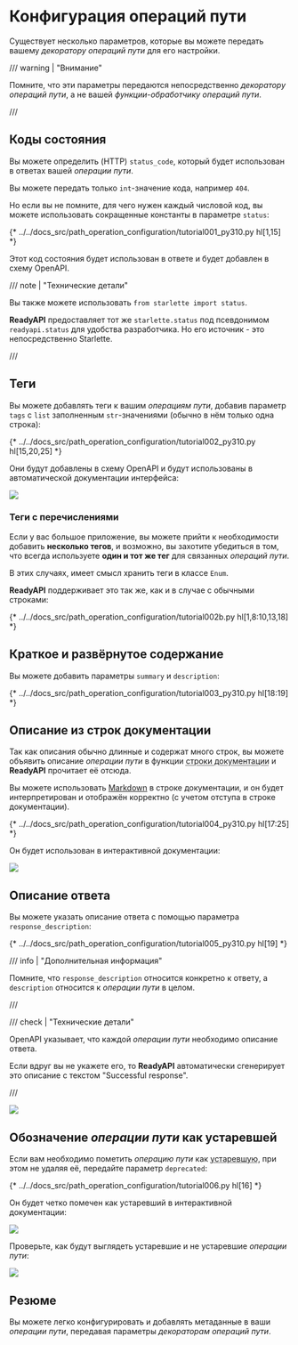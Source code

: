 # Конфигурация операций пути

Существует несколько параметров, которые вы можете передать вашему *декоратору операций пути* для его настройки.

/// warning | "Внимание"

Помните, что эти параметры передаются непосредственно *декоратору операций пути*, а не вашей *функции-обработчику операций пути*.

///

## Коды состояния

Вы можете определить (HTTP) `status_code`, который будет использован в ответах вашей *операции пути*.

Вы можете передать только `int`-значение кода, например `404`.

Но если вы не помните, для чего нужен каждый числовой код, вы можете использовать сокращенные константы в параметре `status`:

{* ../../docs_src/path_operation_configuration/tutorial001_py310.py hl[1,15] *}

Этот код состояния будет использован в ответе и будет добавлен в схему OpenAPI.

/// note | "Технические детали"

Вы также можете использовать `from starlette import status`.

**ReadyAPI** предоставляет тот же `starlette.status` под псевдонимом `readyapi.status` для удобства разработчика. Но его источник - это непосредственно Starlette.

///

## Теги

Вы можете добавлять теги к вашим *операциям пути*, добавив параметр `tags` с `list` заполненным `str`-значениями (обычно в нём только одна строка):

{* ../../docs_src/path_operation_configuration/tutorial002_py310.py hl[15,20,25] *}

Они будут добавлены в схему OpenAPI и будут использованы в автоматической документации интерфейса:

<img src="/img/tutorial/path-operation-configuration/image01.png">

### Теги с перечислениями

Если у вас большое приложение, вы можете прийти к необходимости добавить **несколько тегов**, и возможно, вы захотите убедиться в том, что всегда используете **один и тот же тег** для связанных *операций пути*.

В этих случаях, имеет смысл хранить теги в классе `Enum`.

**ReadyAPI** поддерживает это так же, как и в случае с обычными строками:

{* ../../docs_src/path_operation_configuration/tutorial002b.py hl[1,8:10,13,18] *}

## Краткое и развёрнутое содержание

Вы можете добавить параметры `summary` и `description`:

{* ../../docs_src/path_operation_configuration/tutorial003_py310.py hl[18:19] *}

## Описание из строк документации

Так как описания обычно длинные и содержат много строк, вы можете объявить описание *операции пути* в функции <abbr title="многострочный текст, первое выражение внутри функции (не присвоенный какой-либо переменной), используемый для документации">строки документации</abbr> и **ReadyAPI** прочитает её отсюда.

Вы можете использовать <a href="https://en.wikipedia.org/wiki/Markdown" class="external-link" target="_blank">Markdown</a> в строке документации, и он будет интерпретирован и отображён корректно (с учетом отступа в строке документации).

{* ../../docs_src/path_operation_configuration/tutorial004_py310.py hl[17:25] *}

Он будет использован в интерактивной документации:

<img src="/img/tutorial/path-operation-configuration/image02.png">

## Описание ответа

Вы можете указать описание ответа с помощью параметра `response_description`:

{* ../../docs_src/path_operation_configuration/tutorial005_py310.py hl[19] *}

/// info | "Дополнительная информация"

Помните, что `response_description` относится конкретно к ответу, а `description` относится к *операции пути* в целом.

///

/// check | "Технические детали"

OpenAPI указывает, что каждой *операции пути* необходимо описание ответа.

Если вдруг вы не укажете его, то **ReadyAPI** автоматически сгенерирует это описание с текстом "Successful response".

///

<img src="/img/tutorial/path-operation-configuration/image03.png">

## Обозначение *операции пути* как устаревшей

Если вам необходимо пометить *операцию пути* как <abbr title="устаревшее, не рекомендовано к использованию">устаревшую</abbr>, при этом не удаляя её, передайте параметр `deprecated`:

{* ../../docs_src/path_operation_configuration/tutorial006.py hl[16] *}

Он будет четко помечен как устаревший в интерактивной документации:

<img src="/img/tutorial/path-operation-configuration/image04.png">

Проверьте, как будут выглядеть устаревшие и не устаревшие *операции пути*:

<img src="/img/tutorial/path-operation-configuration/image05.png">

## Резюме

Вы можете легко конфигурировать и добавлять метаданные в ваши *операции пути*, передавая параметры *декораторам операций пути*.
